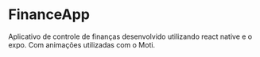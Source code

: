 # FinanceApp
Aplicativo de controle de finanças desenvolvido utilizando react native e o expo.
Com animações utilizadas com o Moti.
